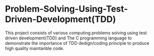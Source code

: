 # Problem-Solving-Using-Test-Driven-Development(TDD)

This project consists of various computing problems solving using test driven development(TDD) and The C programming language to demonstrate the importance of TDD dedign/coding principle to produce high quality maintanble code.
